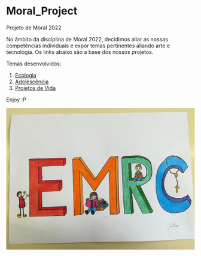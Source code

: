 # Moral_Project
 Projeto de Moral 2022


No âmbito da disciplina de Moral 2022, decidimos aliar as nossas competências individuais e expor temas pertinentes aliando arte e tecnologia. 
Os links abaixo são a base dos nossos projetos.

Temas desenvolvidos:

1. <a href="https://mestrehq5.github.io/Moral_Project/ecologia.html"> Ecologia </a>
2. <a href="https://mestrehq5.github.io/Moral_Project/adolescencia.html"> Adolescência </a>
3. <a href="https://mestrehq5.github.io/Moral_Project/projetos_vida.html"> Projetos de Vida </a>

Enjoy :P

<img src="Imagem01.jpg" alt="Imagem sobre a disciplina de Moral">
